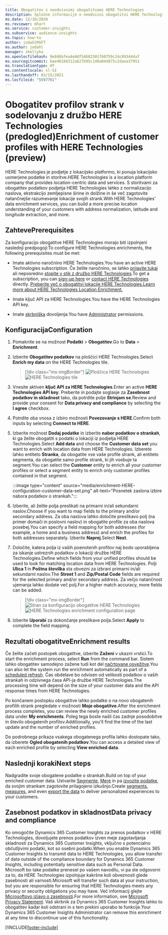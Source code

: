 ```yaml
---
title: Obogatitev z neodvisnimi obogatitvami HERE Technologies
description: Splošne informacije o neodvisni obogatitvi HERE Technologies.
ms.date: 12/10/2020
ms.reviewer: mhart
ms.service: customer-insights
ms.subservice: audience-insights
ms.topic: how-to
author: jodahlMSFT
ms.author: jodahl
manager: shellyha
ms.openlocfilehash: 8e8d6bfea4e0df54682501f60759c24c893444af
ms.sourcegitcommit: bae40184312ab27b95c140a044875c2daea37951
ms.translationtype: HT
ms.contentlocale: sl-SI
ms.lasthandoff: 03/15/2021
ms.locfileid: "5597761"
---
```

# <a name="enrichment-of-customer-profiles-with-here-technologies-preview"></a><span data-ttu-id="96c57-103">Obogatitev profilov strank v sodelovanju z družbo HERE Technologies (predogled)</span><span class="sxs-lookup"><span data-stu-id="96c57-103">Enrichment of customer profiles with HERE Technologies (preview)</span></span>

<span data-ttu-id="96c57-104">HERE Technologies je podjetje z lokacijsko platformo, ki ponuja lokacijsko usmerjene podatke in storitve.</span><span class="sxs-lookup"><span data-stu-id="96c57-104">HERE Technologies is a location platform company that provides location-centric data and services.</span></span> <span data-ttu-id="96c57-105">S storitvami za obogatitev podatkov podjetja HERE Technologies lahko z normalizacijo naslova, ekstrakcijo zemljepisne širine in dolžine in še več zagotovite natančnejše razumevanje lokacije svojih strank.</span><span class="sxs-lookup"><span data-stu-id="96c57-105">With HERE Technologies' data enrichment services, you can build a more precise location understanding of your customers with address normalization, latitude and longitude extraction, and more.</span></span>

## <a name="prerequisites"></a><span data-ttu-id="96c57-106">Zahteve</span><span class="sxs-lookup"><span data-stu-id="96c57-106">Prerequisites</span></span>

<span data-ttu-id="96c57-107">Za konfiguracijo obogatitve HERE Technologies morajo biti izpolnjeni naslednji predpogoji:</span><span class="sxs-lookup"><span data-stu-id="96c57-107">To configure HERE Technologies enrichments, the following prerequisites must be met:</span></span>

- <span data-ttu-id="96c57-108">Imate aktivno naročnino HERE Technologies.</span><span class="sxs-lookup"><span data-stu-id="96c57-108">You have an active HERE Technologies subscription.</span></span> <span data-ttu-id="96c57-109">Če želite naročnino, se lahko [prijavite tukaj](https://developer.here.com/sign-up?utm_medium=referral&utm_source=Microsoft-Dynamics-CI&create=Freemium-Basic) ali neposredno [stopite v stik z družbo HERE Technologies](https://developer.here.com/help?utm_medium=referral&utm_source=Microsoft-Dynamics-CI#how-can-we-help-you).</span><span class="sxs-lookup"><span data-stu-id="96c57-109">To get a subscription, you can [sign-up here](https://developer.here.com/sign-up?utm_medium=referral&utm_source=Microsoft-Dynamics-CI&create=Freemium-Basic) or [contact HERE Technologies](https://developer.here.com/help?utm_medium=referral&utm_source=Microsoft-Dynamics-CI#how-can-we-help-you) directly.</span></span> [<span data-ttu-id="96c57-110">Preberite več o obogatitvi lokacije HERE Technologies.</span><span class="sxs-lookup"><span data-stu-id="96c57-110">Learn more about HERE Technologies Location Enrichment.</span></span>](https://developer.here.com/location-enrichment?cid=Dev-MicrosoftDynamics-DB-0-Dev-&utm_source=MicrosoftDynamics&utm_medium=referral&utm_campaign=Online_Dev_ReferralMicrosoft)

- <span data-ttu-id="96c57-111">Imate ključ API za HERE Technologies.</span><span class="sxs-lookup"><span data-stu-id="96c57-111">You have the HERE Technologies API key.</span></span>

- <span data-ttu-id="96c57-112">Imate [skrbniška](permissions.md#administrator) dovoljenja.</span><span class="sxs-lookup"><span data-stu-id="96c57-112">You have [Administrator](permissions.md#administrator) permissions.</span></span>

## <a name="configuration"></a><span data-ttu-id="96c57-113">Konfiguracija</span><span class="sxs-lookup"><span data-stu-id="96c57-113">Configuration</span></span>

1. <span data-ttu-id="96c57-114">Pomaknite se na možnost **Podatki** > **Obogatitev**.</span><span class="sxs-lookup"><span data-stu-id="96c57-114">Go to **Data** > **Enrichment**.</span></span>

1. <span data-ttu-id="96c57-115">Izberite **Obogatitev podatkov** na ploščici HERE Technologies.</span><span class="sxs-lookup"><span data-stu-id="96c57-115">Select **Enrich my data** on the HERE Technologies tile.</span></span>

   > [!div class="mx-imgBorder"]
   > <span data-ttu-id="96c57-116">![Ploščica HERE Technologies](media/HERE-tile.png "Ploščica HERE Technologies")</span><span class="sxs-lookup"><span data-stu-id="96c57-116">![HERE Technologies tile](media/HERE-tile.png "HERE Technologies tile")</span></span>

1. <span data-ttu-id="96c57-117">Vnesite aktiven **ključ API za HERE Technologies**.</span><span class="sxs-lookup"><span data-stu-id="96c57-117">Enter an active **HERE Technologies API key**.</span></span> <span data-ttu-id="96c57-118">Preberite in podajte soglasje za **Zasebnost podatkov in skladnost** tako, da potrdite polje **Strinjam se**.</span><span class="sxs-lookup"><span data-stu-id="96c57-118">Review and provide your consent for **Data privacy and compliance** by selecting the **I agree** checkbox.</span></span> 

1. <span data-ttu-id="96c57-119">Potrdite oba vnosa z izbiro možnosti **Povezovanje s HERE**.</span><span class="sxs-lookup"><span data-stu-id="96c57-119">Confirm both inputs by selecting **Connect to HERE**.</span></span>

1.  <span data-ttu-id="96c57-120">Izberite možnost **Dodaj podatke** in izberite **nabor podatkov o strankah**, ki ga želite obogatiti s podatki o lokaciji iz podjetja HERE Technologies.</span><span class="sxs-lookup"><span data-stu-id="96c57-120">Select **Add data** and choose the **Customer data set** you want to enrich with location data from HERE Technologies.</span></span> <span data-ttu-id="96c57-121">Izberete lahko entiteto **Stranka**, da obogatite vse vaše profile strank, ali entiteto segmenta, da obogatite samo profile strank, ki jih vsebuje ta segment.</span><span class="sxs-lookup"><span data-stu-id="96c57-121">You can select the **Customer** entity to enrich all your customer profiles or select a segment entity to enrich only customer profiles contained in that segment.</span></span>

    :::image type="content" source="media/enrichment-HERE-configuration-customer-data-set.png" alt-text="Posnetek zaslona izbire nabora podatkov o strankah.":::

1. <span data-ttu-id="96c57-123">Izberite, ali želite polja preslikati na primarni in/ali sekundarni naslov.</span><span class="sxs-lookup"><span data-stu-id="96c57-123">Choose if you want to map fields to the primary and/or secondary address.</span></span> <span data-ttu-id="96c57-124">Za oba naslova lahko določite preslikavo polj (na primer domači in poslovni naslov) in obogatite profile za oba naslova posebej.</span><span class="sxs-lookup"><span data-stu-id="96c57-124">You can specify a field mapping for both addresses (for example, a home and a business address) and enrich the profiles for both addresses separately.</span></span> <span data-ttu-id="96c57-125">Izberite **Naprej**.</span><span class="sxs-lookup"><span data-stu-id="96c57-125">Select **Next**.</span></span>

1. <span data-ttu-id="96c57-126">Določite, katera polja iz vaših poenotenih profilov naj bodo uporabljena za iskanje ustreznih podatkov o lokaciji družbe HERE Technologies.</span><span class="sxs-lookup"><span data-stu-id="96c57-126">Define which fields from your unified profiles should be used to look for matching location data from HERE Technologies.</span></span> <span data-ttu-id="96c57-127">Polji **Ulica 1** in **Poštna številka** sta obvezni za izbrani primarni in/ali sekundarni naslov.</span><span class="sxs-lookup"><span data-stu-id="96c57-127">The **Street 1** and **Zip/Postal Code** fields are required for the selected primary and/or secondary address.</span></span> <span data-ttu-id="96c57-128">Za večjo natančnost ujemanja lahko dodate več polj.</span><span class="sxs-lookup"><span data-stu-id="96c57-128">For a higher match accuracy, more fields can be added.</span></span>

   > [!div class="mx-imgBorder"]
   > <span data-ttu-id="96c57-129">![Stran za konfiguracijo obogatitve HERE Technologies](media/enrichment-HERE-configuration.png "Stran za konfiguracijo obogatitve HERE Technologies")</span><span class="sxs-lookup"><span data-stu-id="96c57-129">![HERE Technologies enrichment configuration page](media/enrichment-HERE-configuration.png "HERE Technologies enrichment configuration page")</span></span>

1. <span data-ttu-id="96c57-130">Izberite **Uporabi** za dokončanje preslikave polja.</span><span class="sxs-lookup"><span data-stu-id="96c57-130">Select **Apply** to complete the field mapping.</span></span>

## <a name="enrichment-results"></a><span data-ttu-id="96c57-131">Rezultati obogatitve</span><span class="sxs-lookup"><span data-stu-id="96c57-131">Enrichment results</span></span>

<span data-ttu-id="96c57-132">Če želite začeti postopek obogatitve, izberite **Zaženi** v ukazni vrstici.</span><span class="sxs-lookup"><span data-stu-id="96c57-132">To start the enrichment process, select **Run** from the command bar.</span></span> <span data-ttu-id="96c57-133">Sistem lahko obogatitev samodejno zažene tudi kot del [načrtovane osvežitve](system.md#schedule-tab).</span><span class="sxs-lookup"><span data-stu-id="96c57-133">You can also let the system run the enrichment automatically as part of a [scheduled refresh](system.md#schedule-tab).</span></span> <span data-ttu-id="96c57-134">Čas obdelave bo odvisen od velikosti podatkov o vaših strankah in odzivnega časa API-ja družbe HERE Technologies.</span><span class="sxs-lookup"><span data-stu-id="96c57-134">The processing time will depend on the size of your customer data and the API response times from HERE Technologies.</span></span>

<span data-ttu-id="96c57-135">Po končanem postopku obogatitve lahko podatke o na novo obogatenih profilih strank pregledate v možnosti **Moje obogatitve**.</span><span class="sxs-lookup"><span data-stu-id="96c57-135">After the enrichment process completes, you can review the newly enriched customer profiles data under **My enrichments**.</span></span> <span data-ttu-id="96c57-136">Poleg tega boste našli čas zadnje posodobitve in število obogatenih profilov.</span><span class="sxs-lookup"><span data-stu-id="96c57-136">Additionally, you'll find the time of the last update and the number of enriched profiles.</span></span>

<span data-ttu-id="96c57-137">Do podrobnega prikaza vsakega obogatenega profila lahko dostopate tako, da izberete **Ogled obogatenih podatkov**.</span><span class="sxs-lookup"><span data-stu-id="96c57-137">You can access a detailed view of each enriched profile by selecting **View enriched data**.</span></span>

## <a name="next-steps"></a><span data-ttu-id="96c57-138">Naslednji koraki</span><span class="sxs-lookup"><span data-stu-id="96c57-138">Next steps</span></span>

<span data-ttu-id="96c57-139">Nadgradite svoje obogatene podatke o strankah.</span><span class="sxs-lookup"><span data-stu-id="96c57-139">Build on top of your enriched customer data.</span></span> <span data-ttu-id="96c57-140">Ustvarite [Segmente](segments.md), [Mere](measures.md) in pa [izvozite podatke](export-destinations.md), da svojim strankam zagotovite prilagojeno izkušnjo.</span><span class="sxs-lookup"><span data-stu-id="96c57-140">Create [segments](segments.md), [measures](measures.md), and even [export the data](export-destinations.md) to deliver personalized experiences to your customers.</span></span>

## <a name="data-privacy-and-compliance"></a><span data-ttu-id="96c57-141">Zasebnost podatkov in skladnost</span><span class="sxs-lookup"><span data-stu-id="96c57-141">Data privacy and compliance</span></span>

<span data-ttu-id="96c57-142">Ko omogočite Dynamics 365 Customer Insights za prenos podatkov v HERE Technologies, dovoljujete prenos podatkov izven meje zagotavljanja skladnosti za Dynamics 365 Customer Insights, vključno s potencialno občutljivimi podatki, kot so osebni podatki.</span><span class="sxs-lookup"><span data-stu-id="96c57-142">When you enable Dynamics 365 Customer Insights to transmit data to HERE Technologies, you allow transfer of data outside of the compliance boundary for Dynamics 365 Customer Insights, including potentially sensitive data such as Personal Data.</span></span> <span data-ttu-id="96c57-143">Microsoft bo take podatke prenesel po vašem navodilu, vi pa ste odgovorni za to, da HERE Technologies izpolnjuje kakršne koli obveznosti glede zasebnosti ali varnosti.</span><span class="sxs-lookup"><span data-stu-id="96c57-143">Microsoft will transfer such data at your instruction, but you are responsible for ensuring that HERE Technologies meets any privacy or security obligations you may have.</span></span> <span data-ttu-id="96c57-144">Več informacij glejte [Microsoftovo izjavo o zasebnosti](https://go.microsoft.com/fwlink/?linkid=396732).</span><span class="sxs-lookup"><span data-stu-id="96c57-144">For more information, see [Microsoft Privacy Statement](https://go.microsoft.com/fwlink/?linkid=396732).</span></span>
<span data-ttu-id="96c57-145">Vaš skrbnik za Dynamics 365 Customer Insights lahko to obogatitev kadar koli odstrani in s tem prekini uporabo te funkcije.</span><span class="sxs-lookup"><span data-stu-id="96c57-145">Your Dynamics 365 Customer Insights Administrator can remove this enrichment at any time to discontinue use of this functionality.</span></span>


[!INCLUDE[footer-include](../includes/footer-banner.md)]